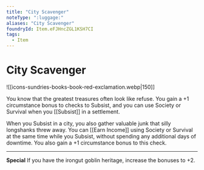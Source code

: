 ```yaml
---
title: "City Scavenger"
noteType: ":luggage:"
aliases: "City Scavenger"
foundryId: Item.eFJHncZGL1KSH7CI
tags:
  - Item
---
```


# City Scavenger
![[icons-sundries-books-book-red-exclamation.webp|150]]

You know that the greatest treasures often look like refuse. You gain a +1 circumstance bonus to checks to Subsist, and you can use Society or Survival when you [[Subsist]] in a settlement.

When you Subsist in a city, you also gather valuable junk that silly longshanks threw away. You can [[Earn Income]] using Society or Survival at the same time while you Subsist, without spending any additional days of downtime. You also gain a +1 circumstance bonus to this check.

* * *

**Special** If you have the irongut goblin heritage, increase the bonuses to +2.
